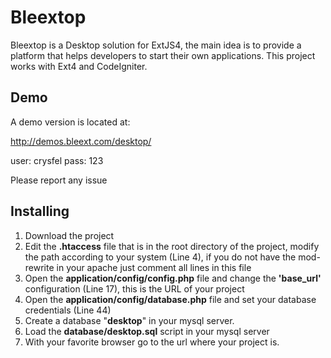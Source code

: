 <h1>Bleextop</h1>

Bleextop is a Desktop solution for ExtJS4, the main idea is to provide a platform that helps developers to start their own applications. This project works with Ext4 and CodeIgniter.

<h2>Demo</h2>
A demo version is located at: 

http://demos.bleext.com/desktop/

user: crysfel
pass: 123

Please report any issue

<h2>Installing</h2>
<ol>
	<li>Download the project</li>
	<li>Edit the <strong>.htaccess</strong> file that is in the root directory of the project, modify the path  according to your system (Line 4), if you do not have the mod-rewrite in your apache just comment all lines in this file</li>
	<li>Open the <strong>application/config/config.php</strong> file and change the <strong>'base_url'</strong> configuration (Line 17), this is the URL of your project</li>
	<li>Open the <strong>application/config/database.php</strong> file and set your database credentials (Line 44)</li>
	<li>Create a database "<strong>desktop</strong>" in your mysql server. 
	<li>Load the <strong>database/desktop.sql</strong> script in your mysql server</li>
	<li>With your favorite browser go to the url where your project is.</li>
</ol>
